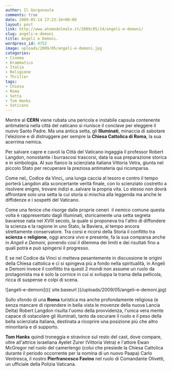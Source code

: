 ```yaml
---
author: Il Gorgonauta
comments: true
date: 2009-05-14 17:23:16+00:00
layout: post
link: http://www.atomodelmale.it/2009/05/14/angeli-e-demoni/
slug: angeli-e-demoni
title: Angeli e Demoni.
wordpress_id: 4752
image: uploads/2009/05/angeli-e-demoni.jpg
categories:
- Cinema
- Drammatico
- Italia
- Religione
- Thriller
tags:
- Chiesa
- Roma
- Setta
- Tom Hanks
- Vaticano
---
```


Mentre al **CERN** viene rubata una pericola e instabile capsula contenente antimateria nella città del vaticano si riunisce il conclave per eleggere il nuovo Santo Padre. Ma una antica setta, gli **Illuminati**, minaccia di sabotare l'elezione e di distruggere per sempre la **Chiesa Cattolica di Roma**, la sua acerrima nemica.

Per salvare capre e cavoli la Città del Vaticano ingaggia il professor Robert Langdon, nonostante i burrascosi trascorsi, data la sua preparazione storica e in simbologia. Al suo fianco la scienziata italiana Vittoria Vetra, giunta nel piccolo Stato per recuperare la preziosa antimateria qui ricomparsa.

Come nel_ Codice da Vinci_ una lunga caccia al tesoro e contro il tempo porterà Langdon alla sconcertante verità finale, con lo scienziato costretto a risolvere enigmi, trovare indizi e..salvare la propria vita. Lo stesso non dovrà affrontare solo una setta la cui storia si mischia alla leggenda ma anche le diffidenze e i sospetti del Vaticano.

Come una fenice che risorge dalle proprie ceneri  il nemico comune questa volta è rappresentato dagli Illuminati, storicamente una setta segreta bavarese nata nel XVIII secolo, la quale si proponeva tra l'altro di diffondere la scienza e la ragione in uno Stato, la Baviera, al tempo ancora strettamente conservatore. Tra corsi e ricorsi della Storia il conflitto tra **scienza** e **religione**, oggi ancora vivo e presente, fa la sua comparsa anche in _Angeli e Demoni,_ ponendo così il dilemma dei limiti e dei risultati fino a quali potrà e può spingersi il progresso.

E se nel Codice da Vinci si metteva pesantemente in discussione le origini della Chiesa cattolica e ci si spingeva più a fondo nella spiritualità, in Angeli e Demoni invece il conflitto tra questi 2 mondi non assume un ruolo da protagonista ma è solo la cornice in cui si sviluppa la trama della pellicola, ricca di suspense e colpi di scena.

![angeli-e-demoni]({{ site.baseurl }}/uploads/2009/05/angeli-e-demoni.jpg)

Sullo sfondo di una **Roma** turistica ma anche profondamente religiosa (e senza mancare di riprendere in bella vista le movenze della nuova Lancia Delta) Robert Langdon risulta l'uomo della provvidenza, l'unica vera mente capace di ostacolare gli illuminati, tanto da oscurare il ruolo e il peso della bella scienziata italiana, destinata a ricoprire una posizione più che altro minoritaria e di supporto.

**Tom Hanks** quindi troneggia e stravince sul resto del cast, dove compare, oltre all'attrice israeliana  Ayelet Zurer (Vittoria Vetra) e l'attore Ewan McGregor nel ruolo del camerlengo (colui che presiede la Chiesa Cattolica durante il periodo occorrente per la nomina di un nuovo Paapa) Carlo Ventresca, il nostro **Pierfrancesco Favino** nel ruolo di Comandante Olivetti, un ufficiale della Polizia Vaticana.
